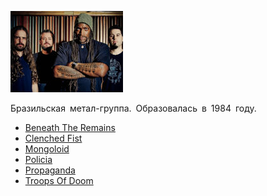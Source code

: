 ![](sepultura.jpg)

Бразильская метал-группа. Образовалась в 1984 году.

* [Beneath The Remains](Beneath%20The%20Remains)
* [Clenched Fist](Clenched%20Fist)
* [Mongoloid](Mongoloid)
* [Policia](Policia)
* [Propaganda](Propaganda)
* [Troops Of Doom](Troops%20Of%20Doom)
